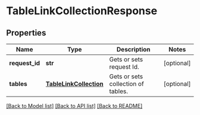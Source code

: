 # TableLinkCollectionResponse

## Properties
Name | Type | Description | Notes
------------ | ------------- | ------------- | -------------
**request_id** | **str** | Gets or sets request Id. | [optional] 
**tables** | [**TableLinkCollection**](TableLinkCollection.md) | Gets or sets collection of tables. | [optional] 

[[Back to Model list]](../README.md#documentation-for-models) [[Back to API list]](../README.md#documentation-for-api-endpoints) [[Back to README]](../README.md)


